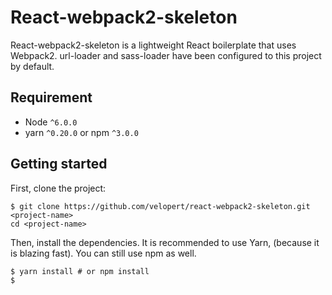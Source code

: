 # React-webpack2-skeleton

React-webpack2-skeleton is a lightweight React boilerplate that uses Webpack2. url-loader and sass-loader have been configured to this project by default.

## Requirement

- Node `^6.0.0`
- yarn `^0.20.0` or npm `^3.0.0` 

## Getting started

First, clone the project:

```
$ git clone https://github.com/velopert/react-webpack2-skeleton.git <project-name>
cd <project-name>
```

Then, install the dependencies. It is recommended to use Yarn, (because it is blazing fast). You can still use npm as well.

```
$ yarn install # or npm install
$ 